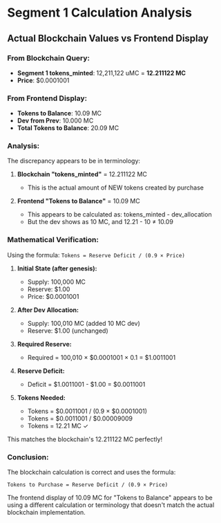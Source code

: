 # Segment 1 Calculation Analysis

## Actual Blockchain Values vs Frontend Display

### From Blockchain Query:
- **Segment 1 tokens_minted**: 12,211,122 uMC = **12.211122 MC**
- **Price**: $0.0001001

### From Frontend Display:
- **Tokens to Balance**: 10.09 MC
- **Dev from Prev**: 10.000 MC
- **Total Tokens to Balance**: 20.09 MC

### Analysis:

The discrepancy appears to be in terminology:

1. **Blockchain "tokens_minted"** = 12.211122 MC
   - This is the actual amount of NEW tokens created by purchase

2. **Frontend "Tokens to Balance"** = 10.09 MC
   - This appears to be calculated as: tokens_minted - dev_allocation
   - But the dev shows as 10 MC, and 12.21 - 10 ≠ 10.09

### Mathematical Verification:

Using the formula: `Tokens = Reserve Deficit / (0.9 × Price)`

1. **Initial State (after genesis):**
   - Supply: 100,000 MC
   - Reserve: $1.00
   - Price: $0.0001001

2. **After Dev Allocation:**
   - Supply: 100,010 MC (added 10 MC dev)
   - Reserve: $1.00 (unchanged)

3. **Required Reserve:**
   - Required = 100,010 × $0.0001001 × 0.1 = $1.0011001

4. **Reserve Deficit:**
   - Deficit = $1.0011001 - $1.00 = $0.0011001

5. **Tokens Needed:**
   - Tokens = $0.0011001 / (0.9 × $0.0001001)
   - Tokens = $0.0011001 / $0.00009009
   - Tokens = 12.21 MC ✓

This matches the blockchain's 12.211122 MC perfectly!

### Conclusion:

The blockchain calculation is correct and uses the formula:
```
Tokens to Purchase = Reserve Deficit / (0.9 × Price)
```

The frontend display of 10.09 MC for "Tokens to Balance" appears to be using a different calculation or terminology that doesn't match the actual blockchain implementation.